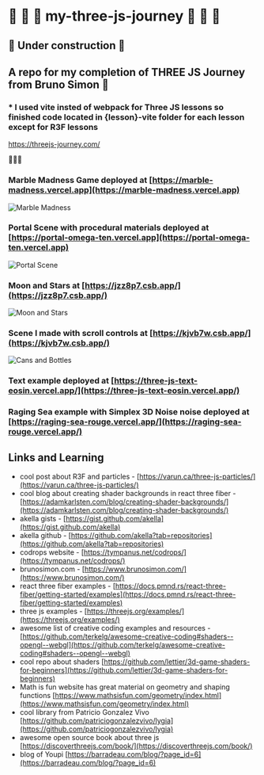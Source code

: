 # 🙉 🍔 🍩 my-three-js-journey 🙉 🍔 🍩

## 🚧 Under construction 🚧

## A repo for my completion of THREE JS Journey from Bruno Simon 🍔

### \* I used vite insted of webpack for Three JS lessons so finished code located in {lesson}-vite folder for each lesson except for R3F lessons

<https://threejs-journey.com/>

🦊🦊🦊

### Marble Madness Game deployed at [https://marble-madness.vercel.app](https://marble-madness.vercel.app)

![Marble Madness](https://github.com/moonraker22/my-three-js-journey/raw/main/53-create-a-game-with-r3f/public/Marble_Maddness.jpg)

### Portal Scene with procedural materials deployed at [https://portal-omega-ten.vercel.app](https://portal-omega-ten.vercel.app)

![Portal Scene](https://github.com/moonraker22/my-three-js-journey/blob/main/38-importing-and-optimizing-the-scene/38-vite/public/resources/portal_readme.jpg?raw=true)

### Moon and Stars at [https://jzz8p7.csb.app/](https://jzz8p7.csb.app/)

![Moon and Stars](https://github.com/moonraker22/my-three-js-journey/raw/main/53-create-a-game-with-r3f/public/moon-stars-960.png?raw=true)

### Scene I made with scroll controls at [https://kjvb7w.csb.app/](https://kjvb7w.csb.app/)

![Cans and Bottles](https://github.com/moonraker22/my-three-js-journey/blob/main/38-importing-and-optimizing-the-scene/38-vite/public/cans-scroll-960.png?raw=true)

### Text example deployed at [https://three-js-text-eosin.vercel.app/](https://three-js-text-eosin.vercel.app/)

### Raging Sea example with Simplex 3D Noise noise deployed at [https://raging-sea-rouge.vercel.app/](https://raging-sea-rouge.vercel.app/)

## Links and Learning

- cool post about R3F and particles - [https://varun.ca/three-js-particles/](https://varun.ca/three-js-particles/)
- cool blog about creating shader backgrounds in react three fiber - [https://adamkarlsten.com/blog/creating-shader-backgrounds/](https://adamkarlsten.com/blog/creating-shader-backgrounds/)
- akella gists - [https://gist.github.com/akella](https://gist.github.com/akella)
- akella github - [https://github.com/akella?tab=repositories](https://github.com/akella?tab=repositories)
- codrops website - [https://tympanus.net/codrops/](https://tympanus.net/codrops/)
- brunosimon.com - [https://www.brunosimon.com/](https://www.brunosimon.com/)
- react three fiber examples - [https://docs.pmnd.rs/react-three-fiber/getting-started/examples](https://docs.pmnd.rs/react-three-fiber/getting-started/examples)
- three js examples - [https://threejs.org/examples/](https://threejs.org/examples/)
- awesome list of creative coding examples and resources - [https://github.com/terkelg/awesome-creative-coding#shaders--opengl--webgl](https://github.com/terkelg/awesome-creative-coding#shaders--opengl--webgl)
- cool repo about shaders [https://github.com/lettier/3d-game-shaders-for-beginners](https://github.com/lettier/3d-game-shaders-for-beginners)
- Math is fun website has great material on geometry and shaping functions [https://www.mathsisfun.com/geometry/index.html](https://www.mathsisfun.com/geometry/index.html)
- cool library from Patricio Gonzalez Vivo [https://github.com/patriciogonzalezvivo/lygia](https://github.com/patriciogonzalezvivo/lygia)
- awesome open source book about three js [https://discoverthreejs.com/book/](https://discoverthreejs.com/book/)
- blog of Youpi [https://barradeau.com/blog/?page_id=6](https://barradeau.com/blog/?page_id=6)
